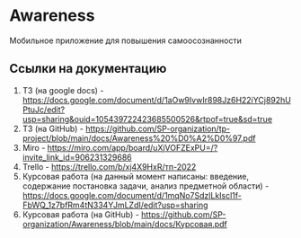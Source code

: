 # Awareness

Мобильное приложение для повышения самоосознанности

## Ссылки на документацию
1. ТЗ (на google docs) - https://docs.google.com/document/d/1aOw9IvwIr898Jz6H22iYCj892hUPtuJc/edit?usp=sharing&ouid=105439722423685500526&rtpof=true&sd=true
2. ТЗ (на GitHub) - https://github.com/SP-organization/tp-project/blob/main/docs/Awareness%20%D0%A2%D0%97.pdf
3. Miro - https://miro.com/app/board/uXjVOFZExPU=/?invite_link_id=906231329686
4. Trello - https://trello.com/b/xj4X9HxR/тп-2022
5. Курсовая работа (на данный момент написаны: введение, содержание постановка задачи, анализ предметной области) - https://docs.google.com/document/d/1mqNo7SdzlLkIscl1f-FbWQ_1z7bfRm4tN334YJmLZdI/edit?usp=sharing
6. Курсовая работа (на GitHub) - https://github.com/SP-organization/Awareness/blob/main/docs/Курсовая.pdf
